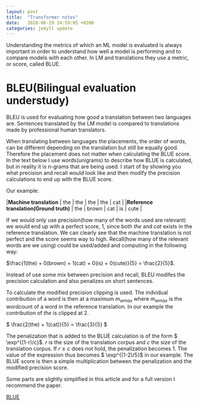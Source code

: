 ```yaml
---
layout: post
title:  "Transformer notes"
date:   2020-06-29 14:59:05 +0200
categories: jekyll update
---
```


Understanding the metrics of which an ML model is evaluated is always important in order to understand how well a model is performing and to compare models with each other. In LM and translations they use a metric, or score, called BLUE.

# BLEU(Bilingual evaluation understudy)
BLEU is used for evaluating how good a translation between two languages are. Sentences translated by the LM model is compared to translations made by professional human translators.

When translating between languages the placements, the order of words, can be different depending on the translation but still be equally good. Therefore the placement does not matter when calculating the BLUE score. In the text below I use words(unigrams) to describe how BLUE is calculated, but in reality it is n-grams that are being used. I start of by showing you what precision and recall would look like and then modify the precision calculations to end up with the BLUE score.

Our example:

|**Machine translation** | the  | the  | the  | the  | cat  |
|**Reference translation(Ground truth)** | the | brown   |  cat  | is   | cute   |

If we would only use precision(how many of the words used are relevant) we would end up with a perfect score, 1, since both *the* and *cat* exists in the reference translation.
We can clearly see that the machine translation is not perfect and the score seems way to high. Recall(how many of the relevant words are we using) could be used/added and computing in the following way:

$\frac{1(the) + 0(brown) + 1(cat) + 0(is) + 0(cute)}{5} = \frac{2}{5}$.

Instead of use some mix between precision and recall, BLEU modifes the precision calculation and also penalizes on short sentences.

To calculate the modified precision clipping is used. The indvidual contribution of a word is then at a maximum $m_{wmax}$ where $m_{wmax}$ is the wordcount of a word in the reference translation. In our example the contribution of *the* is clipped at 2.

$ \frac{2(the) + 1(cat)}{5} = \frac{3}{5} $

The penalization that is added to the BLUE calculation is of the form $ \exp^{(1-r)/c}$. $r$ is the size of the translation corpus and $c$ the size of the translation corpus. If $r\geq c$ does not hold, the penalization becomes 1.
The value of the expression thus becomes
$ \exp^{(1-2)/5}$
in our example. The BLUE score is then a simple multiplication between the penalization and the modified precision score.

Some parts are slightly simplified in this article and for a full version I recommend the paper. 

[BLUE](https://www.aclweb.org/anthology/P02-1040.pdf)
